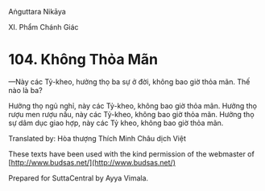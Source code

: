 Aṅguttara Nikāya

XI. Phẩm Chánh Giác

# 104. Không Thỏa Mãn

—Này các Tỷ-kheo, hưởng thọ ba sự ở đời, không bao giờ thỏa mãn. Thế nào là ba?

Hưởng thọ ngủ nghỉ, này các Tỷ-kheo, không bao giờ thỏa mãn. Hưởng thọ rượu men rượu nấu, này các Tỷ-kheo, không bao giờ thỏa mãn. Hưởng thọ sự dâm dục giao hợp, này các Tỷ kheo, không bao giờ thỏa mãn.

Translated by: Hòa thượng Thích Minh Châu dịch Việt

These texts have been used with the kind permission of the webmaster of [http://www.budsas.net/](http://www.budsas.net/)

Prepared for SuttaCentral by Ayya Vimala.